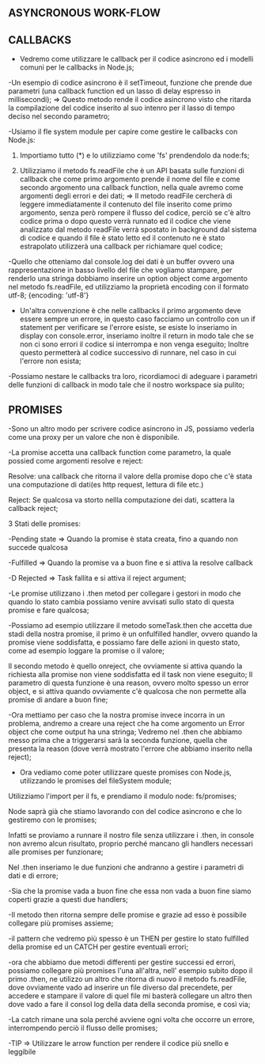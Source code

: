 ## ASYNCRONOUS WORK-FLOW

## CALLBACKS

- Vedremo come utilizzare le callback per il codice asincrono ed i modelli comuni per le callbacks in Node.js;

-Un esempio di codice asincrono è il setTimeout, funzione che prende due parametri (una callback function ed un lasso di delay espresso in millisecondi); => Questo metodo rende il codice asincrono visto che ritarda la compilazione del codice inserito al suo intenro per il lasso di tempo deciso nel secondo parametro;

-Usiamo il fle system module per capire come gestire le callbacks con Node.js:

1. Importiamo tutto (\*) e lo utilizziamo come 'fs' prendendolo da node:fs;

2. Utilizziamo il metodo fs.readFile che è un API basata sulle funzioni di callback che come primo argomento prende il nome del file e come secondo argomento una callback function, nella quale avremo come argomenti degli errori e dei dati; => Il metodo readFile cercherà di leggere immediatamente il contenuto del file inserito come primo argomento, senza però rompere il flusso del codice, perciò se c'è altro codice prima o dopo questo verrà runnato ed il codice che viene analizzato dal metodo readFile verrà spostato in background dal sistema di codice e quando il file è stato letto ed il contenuto ne è stato estrapolato utilizzerà una callback per richiamare quel codice;

-Quello che otteniamo dal console.log dei dati è un buffer ovvero una rappresentazione in basso livello del file che vogliamo stampare, per renderlo una stringa dobbiamo inserire un option object come argomento nel metodo fs.readFile, ed utilizziamo la proprietà encoding con il formato utf-8;
{encoding: 'utf-8'}

- Un'altra convenzione è che nelle callbacks il primo argomento deve essere sempre un errore, in questo caso facciamo un controllo con un if statement per verificare se l'errore esiste, se esiste lo inseriamo in display con console.error, inseriamo inoltre il return in modo tale che se non ci sono errori il codice si interrompa e non venga eseguito; Inoltre questo permetterà al codice successivo di runnare, nel caso in cui l'errore non esista;

-Possiamo nestare le callbacks tra loro, ricordiamoci di adeguare i parametri delle funzioni di callback in modo tale che il nostro workspace sia pulito;

## PROMISES

-Sono un altro modo per scrivere codice asincrono in JS, possiamo vederla come una proxy per un valore che non è disponibile.

-La promise accetta una callback function come parametro, la quale possied come argomenti resolve e reject:

Resolve: una callback che ritorna il valore della promise dopo che c'è stata una computazione di dati(es http request, lettura di file etc.)

Reject: Se qualcosa va storto nellla computazione dei dati, scattera la callback reject;

3 Stati delle promises:

-Pending state => Quando la promise è stata creata, fino a quando non succede qualcosa

-Fulfilled => Quando la promise va a buon fine e si attiva la resolve callback

-D
Rejected => Task fallita e si attiva il reject argument;

-Le promise utilizzano i .then metod per collegare i gestori in modo che quando lo stato cambia possiamo venire avvisati sullo stato di questa promise e fare qualcosa;

-Possiamo ad esempio utilizzare il metodo someTask.then che accetta due stadi della nostra promise, il primo è un onfulfilled handler, ovvero quando la promise viene soddisfatta, e possiamo fare delle azioni in questo stato, come ad esempio loggare la promise o il valore;

Il secondo metodo è quello onreject, che ovviamente si attiva quando la richiesta alla promise non viene soddisfatta ed il task non viene eseguito;
Il parametro di questa funzione è una reason, ovvero molto spesso un error object, e si attiva quando ovviamente c'è qualcosa che non permette alla promise di andare a buon fine;

-Ora mettiamo per caso che la nostra promise invece incorra in un problema, andremo a creare una reject che ha come argomento un Error object che come output ha una stringa;
Vedremo nel .then che abbiamo messo prima che a triggerarsi sarà la seconda funzione, quella che presenta la reason (dove verrà mostrato l'errore che abbiamo inserito nella reject);

- Ora vediamo come poter utilizzare queste promises con Node.js, utilizzando le promises del fileSystem module;

Utilizziamo l'import per il fs, e prendiamo il modulo node: fs/promises;

Node saprà già che stiamo lavorando con del codice asincrono e che lo gestiremo con le promises;

Infatti se proviamo a runnare il nostro file senza utilizzare i .then, in console non avremo alcun risultato, proprio perché mancano gli handlers necessari alle promises per funzionare;

Nel .then inseriamo le due funzioni che andranno a gestire i parametri di dati e di errore;

-Sia che la promise vada a buon fine che essa non vada a buon fine siamo coperti grazie a questi due handlers;

-Il metodo then ritorna sempre delle promise e grazie ad esso è possibile collegare più promises assieme;

-il pattern che vedremo più spesso è un THEN per gestire lo stato fulfilled della promise ed un CATCH per gestire eventuali errori;

-ora che abbiamo due metodi differenti per gestire successi ed errori, possiamo collegare più promises l'una all'altra, nell' esempio subito dopo il primo .then, ne utilizzo un altro che ritorna di nuovo il metodo fs.readFile, dove ovviamente vado ad inserire un file diverso dal precendete, per accedere e stampare il valore di quel file mi basterà collegare un altro then dove vado a fare il consol log della data della seconda promise, e così via;

-La catch rimane una sola perché avviene ogni volta che occorre un errore, interrompendo perciò il flusso delle promises;

-TIP => Utilizzare le arrow function per rendere il codice più snello e leggibile
